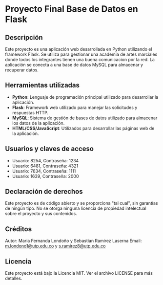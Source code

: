 # Proyecto Final Base de Datos en Flask

## Descripción

Este proyecto es una aplicación web desarrollada en Python utilizando el framework Flask. Se utiliza para gestionar una academia de artes marciales donde todos los integrantes tienen una buena comunicacion por la red. La aplicación se conecta a una base de datos MySQL para almacenar y recuperar datos.

## Herramientas utilizadas

- **Python**: Lenguaje de programación principal utilizado para desarrollar la aplicación.
- **Flask**: Framework web utilizado para manejar las solicitudes y respuestas HTTP.
- **MySQL**: Sistema de gestión de bases de datos utilizado para almacenar los datos de la aplicación.
- **HTML/CSS/JavaScript**: Utilizados para desarrollar las páginas web de la aplicación.

## Usuarios y claves de acceso

- Usuario: 8254, Contraseña: 1234
- Usuario: 6481, Contraseña: 4321
- Usuario: 7634, Contraseña: 1111
- Usuario: 1639, Contraseña: 2000

## Declaración de derechos

Este proyecto es de código abierto y se proporciona "tal cual", sin garantías de ningún tipo. No se otorga ninguna licencia de propiedad intelectual sobre el proyecto y sus contenidos.

## Créditos
Autor: Maria Fernanda Londoño y Sebastian Ramirez Laserna
Email: m.londono1@utp.edu.co y s.ramirez8@utp.edu.co

## Licencia
Este proyecto está bajo la Licencia MIT. Ver el archivo LICENSE para más detalles.
